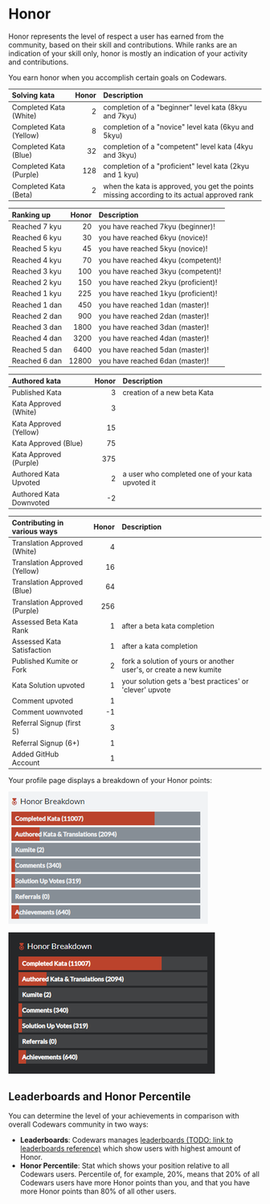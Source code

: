 # Honor

Honor represents the level of respect a user has earned from the community, based on their skill and contributions. While ranks are an indication of your skill only, honor is mostly an indication of your activity and contributions.

You earn honor when you accomplish certain goals on Codewars.

| Solving kata            | Honor | Description                                                                                 |
| :---------------------- | ----: | :------------------------------------------------------------------------------------------ |
| Completed Kata (White)  |     2 | completion of a "beginner" level kata (8kyu and 7kyu)                                       |
| Completed Kata (Yellow) |     8 | completion of a "novice" level kata (6kyu and 5kyu)                                         |
| Completed Kata (Blue)   |    32 | completion of a "competent" level kata (4kyu and 3kyu)                                      |
| Completed Kata (Purple) |   128 | completion of a "proficient" level kata (2kyu and 1 kyu)                                    |
| Completed Kata (Beta)   |     2 | when the kata is approved, you get the points missing according to its actual approved rank |

| Ranking up    | Honor | Description                         |
| :------------ | ----: | :---------------------------------- |
| Reached 7 kyu |    20 | you have reached 7kyu (beginner)!   |
| Reached 6 kyu |    30 | you have reached 6kyu (novice)!     |
| Reached 5 kyu |    45 | you have reached 5kyu (novice)!     |
| Reached 4 kyu |    70 | you have reached 4kyu (competent)!  |
| Reached 3 kyu |   100 | you have reached 3kyu (competent)!  |
| Reached 2 kyu |   150 | you have reached 2kyu (proficient)! |
| Reached 1 kyu |   225 | you have reached 1kyu (proficient)! |
| Reached 1 dan |   450 | you have reached 1dan (master)!     |
| Reached 2 dan |   900 | you have reached 2dan (master)!     |
| Reached 3 dan |  1800 | you have reached 3dan (master)!     |
| Reached 4 dan |  3200 | you have reached 4dan (master)!     |
| Reached 5 dan |  6400 | you have reached 5dan (master)!     |
| Reached 6 dan | 12800 | you have reached 6dan (master)!     |

| Authored kata           | Honor | Description                                      |
| :---------------------- | ----: | :----------------------------------------------- |
| Published Kata          |     3 | creation of a new beta Kata                      |
| Kata Approved (White)   |     3 |                                                  |
| Kata Approved (Yellow)  |    15 |                                                  |
| Kata Approved (Blue)    |    75 |                                                  |
| Kata Approved (Purple)  |   375 |                                                  |
| Authored Kata Upvoted   |     2 | a user who completed one of your kata upvoted it |
| Authored Kata Downvoted |    -2 |                                                  |

| Contributing in various ways  | Honor | Description                                                        |
| :---------------------------- | ----: | :----------------------------------------------------------------- |
| Translation Approved (White)  |     4 |                                                                    |
| Translation Approved (Yellow) |    16 |                                                                    |
| Translation Approved (Blue)   |    64 |                                                                    |
| Translation Approved (Purple) |   256 |                                                                    |
| Assessed Beta Kata Rank       |     1 | after a beta kata completion                                       |
| Assessed Kata Satisfaction    |     1 | after a kata completion                                            |
| Published Kumite or Fork      |     2 | fork a solution of yours or another user's, or create a new kumite |
| Kata Solution upvoted         |     1 | your solution gets a 'best practices' or 'clever' upvote           |
| Comment upvoted               |     1 |                                                                    |
| Comment uownvoted             |    -1 |                                                                    |
| Referral Signup (first 5)     |     3 |                                                                    |
| Referral Signup (6+)          |     1 |                                                                    |
| Added GitHub Account          |     1 |                                                                    |

Your profile page displays a breakdown of your Honor points:

<div class="block dark:hidden">

![rank progress](./img/honor-breakdown_light.png)

</div>
<div class="hidden dark:block">

![rank progress](./img/honor-breakdown_dark.png)

</div>

## Leaderboards and Honor Percentile

You can determine the level of your achievements in comparison with overall Codewars community in two ways:

- **Leaderboards**: Codewars manages [leaderboards (TODO: link to leaderboards reference)]() which show users with highest amount of Honor.
- **Honor Percentile**: Stat which shows your position relative to all Codewars users. Percentile of, for example, 20%, means that 20% of all Codewars users have more Honor points than you, and that you have more Honor points than 80% of all other users.
